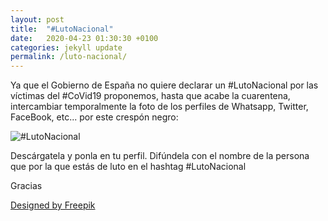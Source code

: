 ```yaml
---
layout: post
title:  "#LutoNacional"
date:   2020-04-23 01:30:30 +0100
categories: jekyll update
permalink: /luto-nacional/
---
```


Ya que el Gobierno de España no quiere declarar un #LutoNacional por las víctimas del #CoVid19 proponemos, hasta que acabe la cuarentena, intercambiar temporalmente la foto de los perfiles de Whatsapp, Twitter, FaceBook, etc... por este crespón negro:

<img src="../assets/images/2020/04/20200423f1.png" alt="#LutoNacional">

Descárgatela y ponla en tu perfil. Difúndela con el nombre de la persona que por la que estás de luto en el hashtag #LutoNacional

Gracias










[Designed by Freepik](http://www.freepik.com)
